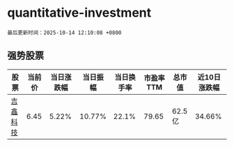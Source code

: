 # quantitative-investment

`最后更新时间：2025-10-14 12:10:08 +0800`

## 强势股票

|股票|当前价|当日涨跌幅|当日振幅|当日换手率|市盈率TTM|总市值|近10日涨跌幅|
|----|----|----|----|----|----|----|----|
|[吉鑫科技](https://xueqiu.com/S/SH601218)|6.45|5.22%|10.77%|22.1%|79.65|62.5亿|34.66%|
